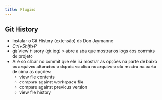```yaml
---
title: Plugins
---
```


## Git History

- Instalar o Git History (extensão) do Don Jaymanne
- *Ctrl+Shift+P*
- git View History (git log) > abre a aba que mostrar os logs dos commits do projeto
- Aí é só clicar no commit que ele irá mostrar as opções na parte de baixo os arquivos
alterados e depois vc clica no arquivo e ele mostra na parte de cima as opções:
    - view file contents
    - compare against workspace file
    - compare against previous version
    - view file history
  